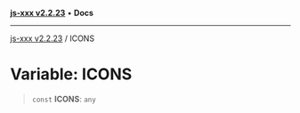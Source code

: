 [**js-xxx v2.2.23**](../README.md) • **Docs**

***

[js-xxx v2.2.23](../README.md) / ICONS

# Variable: ICONS

> `const` **ICONS**: `any`
